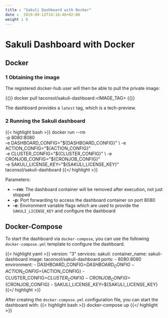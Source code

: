 ```yaml
---
title : "Sakuli Dashboard with Docker"
date :  2019-09-12T14:16:46+02:00
weight : 6
---
```


# Sakuli Dashboard with Docker

## Docker

### 1 Obtaining the image

The registered docker-hub user will then be able to pull the private image:

{{<highlight bash>}}
docker pull taconsol/sakuli-dashboard:<IMAGE_TAG>
{{</highlight>}}

The dashboard provides a `latest` tag, which is a tech-preview.

### 2 Running the Sakuli dashboard

{{< highlight bash >}}
docker run --rm \
 -p 8080:8080 \
 -e DASHBOARD_CONFIG="${DASHBOARD_CONFIG}" \
 -e ACTION_CONFIG="${ACTION_CONFIG}" \
 -e CLUSTER_CONFIG="${CLUSTER_CONFIG}" \
 -e CRONJOB_CONFIG="${CRONJOB_CONFIG}" \
 -e SAKULI_LICENSE_KEY="${SAKULI_LICENSE_KEY}" \
 taconsol/sakuli-dashboard
{{</ highlight >}}

Parameters:

- **\-\-rm**: The dashboard container will be removed after execution, not just stopped
- **-p**: Port forwarding to access the dashboard container on port 8080
- **-e**: Environment variable flags which are used to provide the `SAKULI_LICENSE_KEY` and configure the dashboard

## Docker-Compose

To start the dashboard via `docker-compose`, you can use the following `docker-compose.yml` template to configure the
dashboard.  

{{< highlight yaml >}}
version: "3"
services:
    sakuli:
        container_name: sakuli-dashboard
        image: taconsol/sakuli-dashboard
        ports:
            - 8080:8080
        environment:
            - DASHBOARD_CONFIG=${DASHBOARD_CONFIG}
            - ACTION_CONFIG=${ACTION_CONFIG}
            - CLUSTER_CONFIG=${CLUSTER_CONFIG}
            - CRONJOB_CONFIG=${CRONJOB_CONFIG}
            - SAKULI_LICENSE_KEY=${SAKULI_LICENSE_KEY}
{{</ highlight >}}

After creating the `docker-compose.yml` configuration file, you can start the dashboard with:
{{< highlight bash >}}
docker-compose up
{{</ highlight >}}